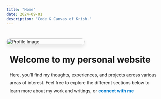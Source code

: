 ```yaml
---
title: "Home"
date: 2024-09-01
description: "Code & Canvas of Krish."
---
```


<div style="display: flex; align-items: center; gap: 20px; margin-top: 40px; flex-wrap: wrap;">
    <!-- Left: Image -->
    <div style="flex: 1 1 250px; max-width: 250px;">
        <img src="/images/p.jpeg" alt="Profile Image" style="width: 100%; height: auto; border-radius: 12px; box-shadow: 0 6px 12px rgba(0, 0, 0, 0.1);">
    </div>
    <!-- Right: Content -->
    <div style="flex: 2 1 500px; padding: 10px;">
        <h1 style="margin-top: 0;">Welcome to my personal website</h1>
        <p style="line-height: 1.8;">
            Here, you'll find my thoughts, experiences, and projects across various areas of interest. Feel free to explore the different sections below to learn more about my work and writings, or 
            <a href="/connect/" style="color: #007acc; text-decoration: none; font-weight: bold;">
                connect with me 
            </a>
            <i class="fas fa-phone" style="color: red; margin-left: 5px;"></i>
        </p>
    </div>
</div>

